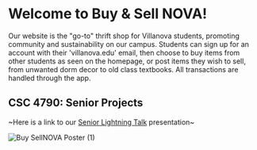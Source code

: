 <h1>Welcome to Buy & Sell NOVA!</h1>

Our website is the "go-to" thrift shop for Villanova students, promoting community and sustainability on our campus. Students can sign up for an account with their 'villanova.edu' email, then choose to buy items from other students as seen on the homepage, or post items they wish to sell, from unwanted dorm decor to old class textbooks. All transactions are handled through the app. 

<h2>CSC 4790: Senior Projects</h2>

~Here is a link to our [Senior Lightning Talk](https://docs.google.com/presentation/d/1ZiLDBCpsaj5Q1CKnejIJiDA8AE0j0kMevclOXSOx_g4/edit#slide=id.g1a4d2442b71_2_281) presentation~

![Buy SellNOVA Poster (1)](https://user-images.githubusercontent.com/87832803/210181222-b1a7c89f-4536-4931-bc30-baf3d8923bb8.jpg)


